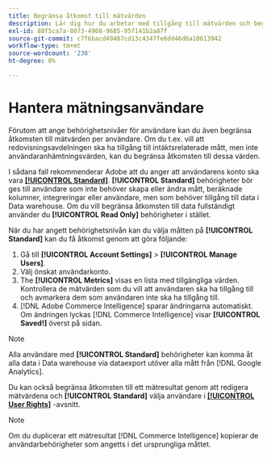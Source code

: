 ```yaml
---
title: Begränsa åtkomst till mätvärden
description: Lär dig hur du arbetar med tillgång till mätvärden och begränsningar.
exl-id: 88f5ca7a-8073-4968-9685-95f141b2a87f
source-git-commit: c7f6bacd49487cd13c4347fe6dd46d6a10613942
workflow-type: tm+mt
source-wordcount: '238'
ht-degree: 0%

---
```


# Hantera mätningsanvändare

Förutom att ange behörighetsnivåer för användare kan du även begränsa åtkomsten till mätvärden per användare. Om du t.ex. vill att redovisningsavdelningen ska ha tillgång till intäktsrelaterade mått, men inte användaranhämtningsvärden, kan du begränsa åtkomsten till dessa värden.

I sådana fall rekommenderar Adobe att du anger att användarens konto ska vara **[[!UICONTROL Standard]](../../administrator/user-management/user-management.md)**. **[!UICONTROL Standard]** behörigheter bör ges till användare som inte behöver skapa eller ändra mått, beräknade kolumner, integreringar eller användare, men som behöver tillgång till data i Data warehouse. Om du vill begränsa åtkomsten till data fullständigt använder du **[!UICONTROL Read Only]** behörigheter i stället.

När du har angett behörighetsnivån kan du välja måtten på **[!UICONTROL Standard]** kan du få åtkomst genom att göra följande:

1. Gå till **[!UICONTROL Account Settings]** > **[!UICONTROL Manage Users]**.
1. Välj önskat användarkonto.
1. The **[!UICONTROL Metrics]** visas en lista med tillgängliga värden. Kontrollera de mätvärden som du vill att användaren ska ha tillgång till och avmarkera dem som användaren inte ska ha tillgång till.
1. [!DNL Adobe Commerce Intelligence] sparar ändringarna automatiskt. Om ändringen lyckas [!DNL Commerce Intelligence] visar **[!UICONTROL Saved!]** överst på sidan.

>[!NOTE]
>
>Alla användare med **[!UICONTROL Standard]** behörigheter kan komma åt alla data i Data warehouse via dataexport utöver alla mått från [!DNL Google Analytics].

Du kan också begränsa åtkomsten till ett mätresultat genom att redigera mätvärdena och **[!UICONTROL Standard]** välja användare i **[[!UICONTROL User Rights]](../../data-user/reports/ess-manage-data-metrics.md)** -avsnitt.

>[!NOTE]
>
>Om du duplicerar ett mätresultat [!DNL Commerce Intelligence] kopierar de användarbehörigheter som angetts i det ursprungliga måttet.
